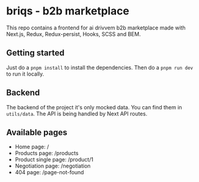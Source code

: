 # briqs - b2b marketplace

This repo contains a frontend for ai drivvem b2b marketplace made with Next.js, Redux, Redux-persist, Hooks, SCSS and BEM. 

## Getting started

Just do a `pnpm install` to install the dependencies.
Then do a `pnpm run dev` to run it locally.

## Backend

The backend of the project it's only mocked data. You can find them in `utils/data`.
The API is being handled by Next API routes.

## Available pages

- Home page: /
- Products page: /products
- Product single page: /product/1
- Negotiation page: /negotiation
- 404 page: /page-not-found

